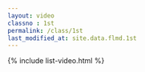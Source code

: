 ```yaml
---
layout: video
classno : 1st
permalink: /class/1st
last_modified_at: site.data.flmd.1st
---
```

{% include list-video.html %}